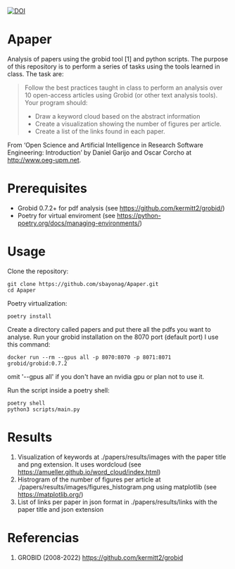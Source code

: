 [![DOI](https://zenodo.org/badge/602049491.svg)](https://zenodo.org/badge/latestdoi/602049491)

# Apaper
Analysis of papers using the grobid tool [1] and python scripts.
The purpose of this repository is to perform a series of tasks using the tools learned in class. 
The task are:

> Follow the best practices taught in class to perform an analysis over
> 10 open-access articles using Grobid (or other text analysis tools).
> Your program should:
> - Draw a keyword cloud based on the abstract information
> - Create a visualization showing the number of figures per article.
> - Create a list of the links found in each paper.

From  ‘Open Science and Artificial Intelligence in Research Software Engineering: Introduction’ by Daniel Garijo and Oscar Corcho at http://www.oeg-upm.net.

# Prerequisites

 - Grobid 0.7.2+ for pdf analysis (see https://github.com/kermitt2/grobid/)
 - Poetry for virtual enviroment (see https://python-poetry.org/docs/managing-environments/)
 
# Usage
Clone the repository:

    git clone https://github.com/sbayonag/Apaper.git
    cd Apaper
Poetry virtualization:

    poetry install

Create a directory called papers and put there all the pdfs you want to analyse.
Run your grobid installation on the 8070 port (default port) I use this command:

    docker run --rm --gpus all -p 8070:8070 -p 8071:8071 grobid/grobid:0.7.2
omit '--gpus all' if you don't have an nvidia gpu or plan not to use it.

Run the script inside a poetry shell:

    poetry shell
    python3 scripts/main.py

# Results

 1. Visualization of keywords at ./papers/results/images with the paper
    title and png extension. It uses wordcloud (see https://amueller.github.io/word_cloud/index.html) 
 2. Histrogram of the number of figures per article at ./papers/results/images/figures_histogram.png using matplotlib (see https://matplotlib.org/) 
 3. List of links per paper in json format in ./papers/results/links with the paper title and json extension

# Referencias
1. GROBID (2008-2022) <https://github.com/kermitt2/grobid>
